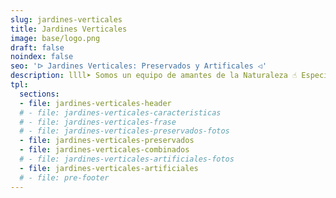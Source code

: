 ```yaml
---
slug: jardines-verticales
title: Jardines Verticales
image: base/logo.png
draft: false
noindex: false
seo: 'ᐅ Jardines Verticales: Preservados y Artificales ◁'
description: llll➤ Somos un equipo de amantes de la Naturaleza ☝ Especializadas en Diseño de Interiores con Jardines Verticales.
tpl:
  sections:
  - file: jardines-verticales-header
  # - file: jardines-verticales-caracteristicas
  # - file: jardines-verticales-frase
  # - file: jardines-verticales-preservados-fotos
  - file: jardines-verticales-preservados
  - file: jardines-verticales-combinados
  # - file: jardines-verticales-artificiales-fotos
  - file: jardines-verticales-artificiales
  # - file: pre-footer
---
```

